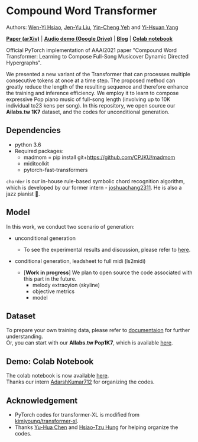 # Compound Word Transformer


Authors: [Wen-Yi Hsiao](https://github.com/wayne391), [Jen-Yu Liu](https://github.com/ciaua), [Yin-Cheng Yeh](https://github.com/yyeh26) and [Yi-Hsuan Yang](http://mac.citi.sinica.edu.tw/~yang/)

[**Paper (arXiv)**](https://arxiv.org/abs/2101.02402) | [**Audio demo (Google Drive)**](https://drive.google.com/drive/folders/1G_tTpcAuVpYO-4IUGS8i8XdwoIsUix8o?usp=sharing) | [**Blog**](https://ailabs.tw/human-interaction/compound-word-transformer-generate-pop-piano-music-of-full-song-length/) | [**Colab notebook**](https://colab.research.google.com/drive/1AU8iMhy10WxHj7yt3j8S3FQvvKvgXrr0)

Official PyTorch implementation of AAAI2021 paper "Compound Word Transformer: Learning to Compose Full-Song Musicover Dynamic Directed Hypergraphs".

We presented a new variant of the Transformer that can processes multiple consecutive tokens at once at a time step. The proposed method can greatly reduce the length of the resulting sequence and therefore enhance the training and inference efficiency. We employ it to learn to compose expressive Pop piano music of full-song length (involving up to 10K individual to23 kens per song). In this repository, we open source our **Ailabs.tw 1K7** dataset, and the codes for unconditional generation.


## Dependencies

* python 3.6
* Required packages:
    * madmom = pip install git+https://github.com/CPJKU/madmom
    * miditoolkit
    * pytorch-fast-transformers
 

``chorder`` is our in-house rule-based symbolic chord recognition algorithm, which is developed by our former intern - [joshuachang2311](https://github.com/joshuachang2311/chorder). He is also a jazz pianist :musical_keyboard:. 


## Model
In this work, we conduct two scenario of generation:
* unconditional generation
    * To see the experimental results and discussion, please refer to [here](https://github.com/YatingMusic/compound-word-transformer/blob/main/workspace/uncond/Experiments.md). 

* conditional generation, leadsheet to full midi (ls2midi)
    * [**Work in progress**] We plan to open source the code associated with this part in the future. 
        * melody extracyion (skyline) 
        * objective metrics
        * model

## Dataset
To prepare your own training data, please refer to [documentaion](https://github.com/YatingMusic/compound-word-transformer/blob/main/dataset/Dataset.md) for further understanding.  
Or, you can start with our **AIlabs.tw Pop1K7**, which is available [here](https://drive.google.com/file/d/1qw_tVUntblIg4lW16vbpjLXVndkVtgDe/view?usp=sharing).

## Demo: Colab Notebook

The colab notebook is now available [here](https://colab.research.google.com/drive/1AU8iMhy10WxHj7yt3j8S3FQvvKvgXrr0).  
Thanks our intern [AdarshKumar712](https://github.com/AdarshKumar712) for organizing the codes.


## Acknowledgement
- PyTorch codes for transformer-XL is modified from [kimiyoung/transformer-xl](https://github.com/kimiyoung/transformer-xl).
- Thanks [Yu-Hua Chen](https://github.com/ss12f32v) and [Hsiao-Tzu Hung](https://github.com/annahung31) for helping organize the codes.

